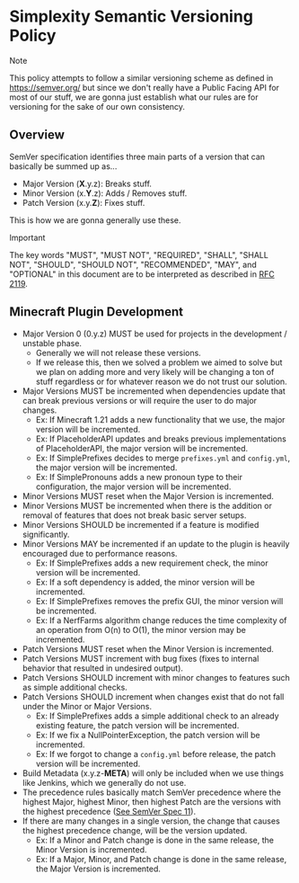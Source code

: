 # Simplexity Semantic Versioning Policy

> [!Note]
> 
> This policy attempts to follow a similar versioning scheme as defined in https://semver.org/ but since we don't really have
> a Public Facing API for most of our stuff, we are gonna just establish what our rules are for versioning for the sake of our own consistency.

## Overview

SemVer specification identifies three main parts of a version that can basically be summed up as...

- Major Version (__X__.y.z): Breaks stuff.
- Minor Version (x.__Y__.z): Adds / Removes stuff.
- Patch Version (x.y.__Z__): Fixes stuff.

This is how we are gonna generally use these.

> [!Important]
>
> The key words "MUST", "MUST NOT", "REQUIRED", "SHALL", "SHALL
> NOT", "SHOULD", "SHOULD NOT", "RECOMMENDED",  "MAY", and
> "OPTIONAL" in this document are to be interpreted as described in
> [RFC 2119](https://datatracker.ietf.org/doc/html/rfc2119).

## Minecraft Plugin Development

- Major Version 0 (0.y.z) MUST be used for projects in the development / unstable phase.
  - Generally we will not release these versions.
  - If we release this, then we solved a problem we aimed to solve but we plan on adding more and very likely will be changing a ton of stuff regardless
    or for whatever reason we do not trust our solution.
- Major Versions MUST be incremented when dependencies update that can break previous versions or will require the user to do major changes.
  - Ex: If Minecraft 1.21 adds a new functionality that we use, the major version will be incremented.
  - Ex: If PlaceholderAPI updates and breaks previous implementations of PlaceholderAPI, the major version will be incremented.
  - Ex: If SimplePrefixes decides to merge `prefixes.yml` and `config.yml`, the major version will be incremented.
  - Ex: If SimplePronouns adds a new pronoun type to their configuration, the major version will be incremented.
- Minor Versions MUST reset when the Major Version is incremented.
- Minor Versions MUST be incremented when there is the addition or removal of features that does not break basic server setups.
- Minor Versions SHOULD be incremented if a feature is modified significantly.
- Minor Versions MAY be incremented if an update to the plugin is heavily encouraged due to performance reasons.
  - Ex: If SimplePrefixes adds a new requirement check, the minor version will be incremented.
  - Ex: If a soft dependency is added, the minor version will be incremented.
  - Ex: If SimplePrefixes removes the prefix GUI, the minor version will be incremented.
  - Ex: If a NerfFarms algorithm change reduces the time complexity of an operation from O(n) to O(1), the minor version may be incremented.
- Patch Versions MUST reset when the Minor Version is incremented.
- Patch Versions MUST increment with bug fixes (fixes to internal behavior that resulted in undesired output).
- Patch Versions SHOULD increment with minor changes to features such as simple additional checks.
- Patch Versions SHOULD increment when changes exist that do not fall under the Minor or Major Versions.
  - Ex: If SimplePrefixes adds a simple additional check to an already existing feature, the patch version will be incremented.
  - Ex: If we fix a NullPointerException, the patch version will be incremented.
  - Ex: If we forgot to change a `config.yml` before release, the patch version will be incremented.
- Build Metadata (x.y.z-__META__) will only be included when we use things like Jenkins, which we generally do not use.
- The precedence rules basically match SemVer precedence where the highest Major, highest Minor, then highest Patch are the versions with the highest precedence ([See SemVer Spec 11](https://semver.org/#spec-item-11)).
- If there are many changes in a single version, the change that causes the highest precedence change, will be the version updated.
  - Ex: If a Minor and Patch change is done in the same release, the Minor Version is incremented.
  - Ex: If a Major, Minor, and Patch change is done in the same release, the Major Version is incremented.
